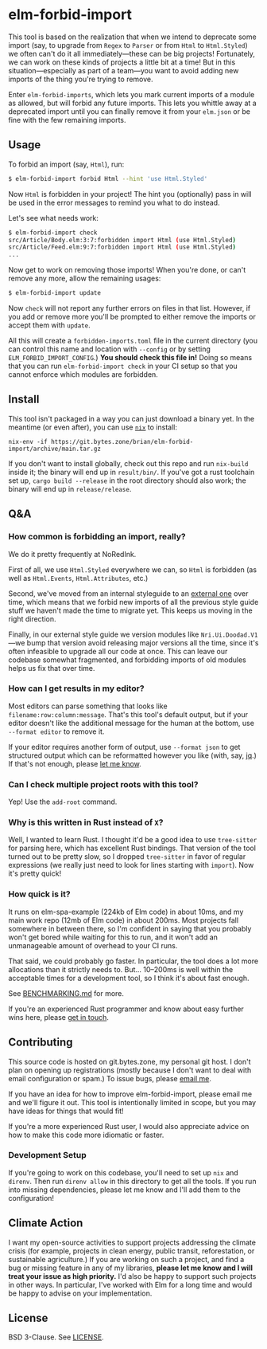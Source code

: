 # elm-forbid-import

This tool is based on the realization that when we intend to deprecate some import (say, to upgrade from `Regex` to `Parser` or from `Html` to `Html.Styled`) we often can't do it all immediately—these can be big projects!
Fortunately, we can work on these kinds of projects a little bit at a time!
But in this situation—especially as part of a team—you want to avoid adding new imports of the thing you're trying to remove.

Enter `elm-forbid-imports`, which lets you mark current imports of a module as allowed, but will forbid any future imports.
This lets you whittle away at a deprecated import until you can finally remove it from your `elm.json` or be fine with the few remaining imports.

## Usage

To forbid an import (say, `Html`), run:

```sh
$ elm-forbid-import forbid Html --hint 'use Html.Styled'
```

Now `Html` is forbidden in your project!
The hint you (optionally) pass in will be used in the error messages to remind you what to do instead.

Let's see what needs work:

```sh
$ elm-forbid-import check
src/Article/Body.elm:3:7:forbidden import Html (use Html.Styled)
src/Article/Feed.elm:9:7:forbidden import Html (use Html.Styled)
...
```

Now get to work on removing those imports!
When you're done, or can't remove any more, allow the remaining usages:

```sh
$ elm-forbid-import update
```

Now `check` will not report any further errors on files in that list.
However, if you add or remove more you'll be prompted to either remove the imports or accept them with `update`.

All this will create a `forbidden-imports.toml` file in the current directory (you can control this name and location with `--config` or by setting `ELM_FORBID_IMPORT_CONFIG`.)
**You should check this file in!**
Doing so means that you can run `elm-forbid-import check` in your CI setup so that you cannot enforce which modules are forbidden.

## Install

This tool isn't packaged in a way you can just download a binary yet.
In the meantime (or even after), you can use [`nix`](https://nixos.org/download.html) to install:

```
nix-env -if https://git.bytes.zone/brian/elm-forbid-import/archive/main.tar.gz
```

If you don't want to install globally, check out this repo and run `nix-build` inside it; the binary will end up in `result/bin/`.
If you've got a rust toolchain set up, `cargo build --release` in the root directory should also work; the binary will end up in `release/release`.

## Q&A

### How common is forbidding an import, really?

We do it pretty frequently at NoRedInk.

First of all, we use `Html.Styled` everywhere we can, so `Html` is forbidden (as well as `Html.Events`, `Html.Attributes`, etc.)

Second, we've moved from an internal styleguide to an [external one](https://github.com/NoRedInk/noredink-ui) over time, which means that we forbid new imports of all the previous style guide stuff we haven't made the time to migrate yet.
This keeps us moving in the right direction.

Finally, in our external style guide we version modules like `Nri.Ui.Doodad.V1`—we bump that version avoid releasing major versions all the time, since it's often infeasible to upgrade all our code at once.
This can leave our codebase somewhat fragmented, and forbidding imports of old modules helps us fix that over time.

### How can I get results in my editor?

Most editors can parse something that looks like `filename:row:column:message`.
That's this tool's default output, but if your editor doesn't like the additional message for the human at the bottom, use `--format editor` to remove it.

If your editor requires another form of output, use `--format json` to get structured output which can be reformatted however you like (with, say, [jq](https://stedolan.github.io/jq/).)
If that's not enough, please [let me know](mailto:brian@brianthicks.com).

### Can I check multiple project roots with this tool?

Yep!
Use the `add-root` command.

### Why is this written in Rust instead of `X`?

Well, I wanted to learn Rust.
I thought it'd be a good idea to use `tree-sitter` for parsing here, which has excellent Rust bindings.
That version of the tool turned out to be pretty slow, so I dropped `tree-sitter` in favor of regular expressions (we really just need to look for lines starting with `import`).
Now it's pretty quick!

### How quick is it?

It runs on elm-spa-example (224kb of Elm code) in about 10ms, and my main work repo (12mb of Elm code) in about 200ms.
Most projects fall somewhere in between there, so I'm confident in saying that you probably won't get bored while waiting for this to run, and it won't add an unmanageable amount of overhead to your CI runs.

That said, we could probably go faster.
In particular, the tool does a lot more allocations than it strictly needs to.
But... 10–200ms is well within the acceptable times for a development tool, so I think it's about fast enough.

See [BENCHMARKING.md](BENCHMARKING.md) for more.

If you're an experienced Rust programmer and know about easy further wins here, please [get in touch](mailto:brian@brianthicks.com).

## Contributing

This source code is hosted on git.bytes.zone, my personal git host.
I don't plan on opening up registrations (mostly because I don't want to deal with email configuration or spam.)
To issue bugs, please [email me](mailto:brian@brianthicks.com).

If you have an idea for how to improve elm-forbid-import, please email me and we'll figure it out.
This tool is intentionally limited in scope, but you may have ideas for things that would fit!

If you're a more experienced Rust user, I would also appreciate advice on how to make this code more idiomatic or faster.

### Development Setup

If you're going to work on this codebase, you'll need to set up `nix` and `direnv`.
Then run `direnv allow` in this directory to get all the tools.
If you run into missing dependencies, please let me know and I'll add them to the configuration!

## Climate Action

I want my open-source activities to support projects addressing the climate crisis (for example, projects in clean energy, public transit, reforestation, or sustainable agriculture.)
If you are working on such a project, and find a bug or missing feature in any of my libraries, **please let me know and I will treat your issue as high priority.**
I'd also be happy to support such projects in other ways.
In particular, I've worked with Elm for a long time and would be happy to advise on your implementation.

## License

BSD 3-Clause.
See [LICENSE](LICENSE).
